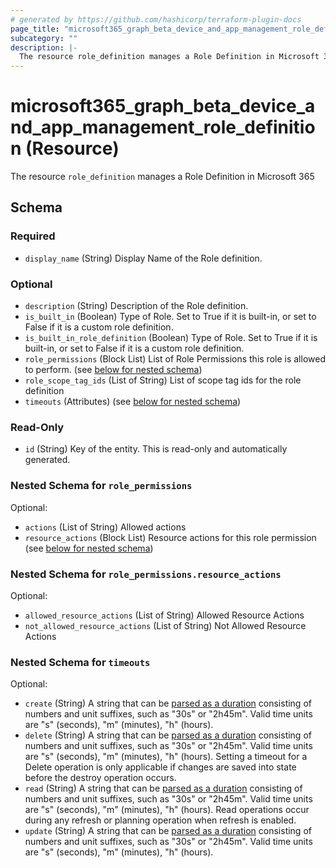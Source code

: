 ```yaml
---
# generated by https://github.com/hashicorp/terraform-plugin-docs
page_title: "microsoft365_graph_beta_device_and_app_management_role_definition Resource - microsoft365"
subcategory: ""
description: |-
  The resource role_definition manages a Role Definition in Microsoft 365
---
```


# microsoft365_graph_beta_device_and_app_management_role_definition (Resource)

The resource `role_definition` manages a Role Definition in Microsoft 365



<!-- schema generated by tfplugindocs -->
## Schema

### Required

- `display_name` (String) Display Name of the Role definition.

### Optional

- `description` (String) Description of the Role definition.
- `is_built_in` (Boolean) Type of Role. Set to True if it is built-in, or set to False if it is a custom role definition.
- `is_built_in_role_definition` (Boolean) Type of Role. Set to True if it is built-in, or set to False if it is a custom role definition.
- `role_permissions` (Block List) List of Role Permissions this role is allowed to perform. (see [below for nested schema](#nestedblock--role_permissions))
- `role_scope_tag_ids` (List of String) List of scope tag ids for the role definition
- `timeouts` (Attributes) (see [below for nested schema](#nestedatt--timeouts))

### Read-Only

- `id` (String) Key of the entity. This is read-only and automatically generated.

<a id="nestedblock--role_permissions"></a>
### Nested Schema for `role_permissions`

Optional:

- `actions` (List of String) Allowed actions
- `resource_actions` (Block List) Resource actions for this role permission (see [below for nested schema](#nestedblock--role_permissions--resource_actions))

<a id="nestedblock--role_permissions--resource_actions"></a>
### Nested Schema for `role_permissions.resource_actions`

Optional:

- `allowed_resource_actions` (List of String) Allowed Resource Actions
- `not_allowed_resource_actions` (List of String) Not Allowed Resource Actions



<a id="nestedatt--timeouts"></a>
### Nested Schema for `timeouts`

Optional:

- `create` (String) A string that can be [parsed as a duration](https://pkg.go.dev/time#ParseDuration) consisting of numbers and unit suffixes, such as "30s" or "2h45m". Valid time units are "s" (seconds), "m" (minutes), "h" (hours).
- `delete` (String) A string that can be [parsed as a duration](https://pkg.go.dev/time#ParseDuration) consisting of numbers and unit suffixes, such as "30s" or "2h45m". Valid time units are "s" (seconds), "m" (minutes), "h" (hours). Setting a timeout for a Delete operation is only applicable if changes are saved into state before the destroy operation occurs.
- `read` (String) A string that can be [parsed as a duration](https://pkg.go.dev/time#ParseDuration) consisting of numbers and unit suffixes, such as "30s" or "2h45m". Valid time units are "s" (seconds), "m" (minutes), "h" (hours). Read operations occur during any refresh or planning operation when refresh is enabled.
- `update` (String) A string that can be [parsed as a duration](https://pkg.go.dev/time#ParseDuration) consisting of numbers and unit suffixes, such as "30s" or "2h45m". Valid time units are "s" (seconds), "m" (minutes), "h" (hours).
